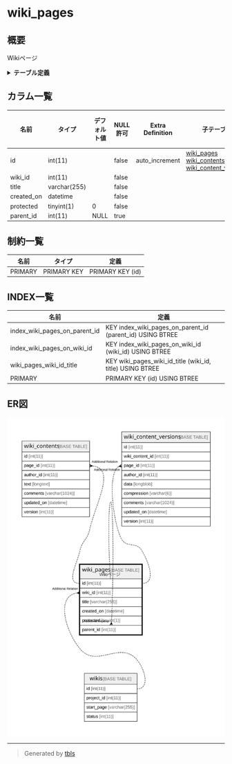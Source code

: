 # wiki_pages

## 概要

Wikiページ

<details>
<summary><strong>テーブル定義</strong></summary>

```sql
CREATE TABLE `wiki_pages` (
  `id` int(11) NOT NULL AUTO_INCREMENT,
  `wiki_id` int(11) NOT NULL,
  `title` varchar(255) NOT NULL,
  `created_on` datetime NOT NULL,
  `protected` tinyint(1) NOT NULL DEFAULT 0,
  `parent_id` int(11) DEFAULT NULL,
  PRIMARY KEY (`id`),
  KEY `wiki_pages_wiki_id_title` (`wiki_id`,`title`),
  KEY `index_wiki_pages_on_wiki_id` (`wiki_id`),
  KEY `index_wiki_pages_on_parent_id` (`parent_id`)
) ENGINE=InnoDB AUTO_INCREMENT=[Redacted by tbls] DEFAULT CHARSET=utf8mb4
```

</details>

## カラム一覧

| 名前         | タイプ          | デフォルト値       | NULL許可   | Extra Definition | 子テーブル                                                                                                           | 親テーブル                       | コメント     |
| ---------- | ------------ | ------------ | -------- | ---------------- | --------------------------------------------------------------------------------------------------------------- | --------------------------- | -------- |
| id         | int(11)      |              | false    | auto_increment   | [wiki_pages](wiki_pages.md) [wiki_contents](wiki_contents.md) [wiki_content_versions](wiki_content_versions.md) |                             |          |
| wiki_id    | int(11)      |              | false    |                  |                                                                                                                 | [wikis](wikis.md)           |          |
| title      | varchar(255) |              | false    |                  |                                                                                                                 |                             |          |
| created_on | datetime     |              | false    |                  |                                                                                                                 |                             |          |
| protected  | tinyint(1)   | 0            | false    |                  |                                                                                                                 |                             |          |
| parent_id  | int(11)      | NULL         | true     |                  |                                                                                                                 | [wiki_pages](wiki_pages.md) |          |

## 制約一覧

| 名前      | タイプ         | 定義               |
| ------- | ----------- | ---------------- |
| PRIMARY | PRIMARY KEY | PRIMARY KEY (id) |

## INDEX一覧

| 名前                            | 定義                                                        |
| ----------------------------- | --------------------------------------------------------- |
| index_wiki_pages_on_parent_id | KEY index_wiki_pages_on_parent_id (parent_id) USING BTREE |
| index_wiki_pages_on_wiki_id   | KEY index_wiki_pages_on_wiki_id (wiki_id) USING BTREE     |
| wiki_pages_wiki_id_title      | KEY wiki_pages_wiki_id_title (wiki_id, title) USING BTREE |
| PRIMARY                       | PRIMARY KEY (id) USING BTREE                              |

## ER図

![er](wiki_pages.svg)

---

> Generated by [tbls](https://github.com/k1LoW/tbls)
